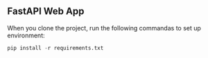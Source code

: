 ## FastAPI Web App

When you clone the project, run the following commandas to set up environment:

```python
pip install -r requirements.txt
```

